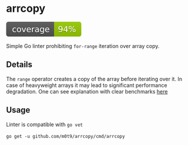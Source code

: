 # arrcopy

[![coverage](https://raw.githubusercontent.com/m0t9/arrcopy/badges/.badges/master/coverage.svg)](https://github.com/m0t9/arrcopy/actions/workflows/.testcoverage.yml)

Simple Go linter prohibiting `for-range` iteration over array copy.

## Details

The `range` operator creates a copy of the array before iterating over it.
In case of heavyweight arrays it may lead to significant performance degradation.
One can see explanation with clear benchmarks [here](https://medium.com/@haaawk/i-thought-i-understood-how-iteration-over-an-array-works-but-apparently-not-in-golang-441a7abd6540)

## Usage

Linter is compatible with `go vet`

`go get -u github.com/m0t9/arrcopy/cmd/arrcopy`
